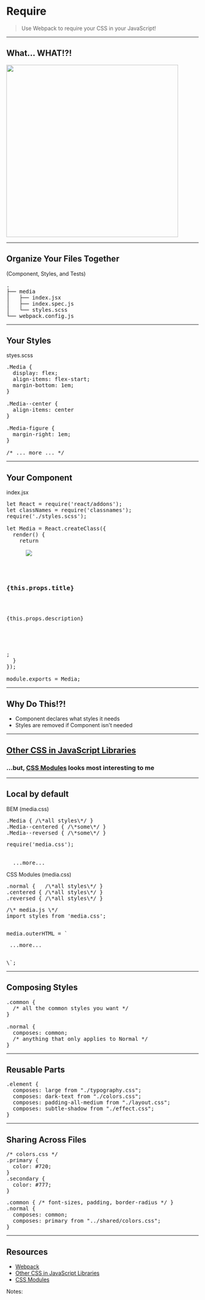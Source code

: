 # Require
<!-- .slide: data-state="backEndBrian juniorJacob midLevelMelissa" -->

> Use Webpack to require your CSS in your JavaScript!

------

## What... WHAT!?!
<!-- .slide: data-title="Require" data-state="backEndBrian juniorJacob midLevelMelissa" -->

<img src="./imgs/brain-explode.gif" style="height: 450px;" />

------

## Organize Your Files Together
<!-- .slide: data-title="Require" data-state="backEndBrian juniorJacob midLevelMelissa" -->

(Component, Styles, and Tests)

<pre data-codemirror data-mode="text/shell">.
├── media
│   ├── index.jsx
│   ├── index.spec.js
│   └── styles.scss
└── webpack.config.js</pre>

------

## Your Styles
<!-- .slide: data-title="Require" data-state="backEndBrian juniorJacob midLevelMelissa" -->

styes.scss

<pre data-codemirror data-mode="text/css">.Media {
  display: flex;
  align-items: flex-start;
  margin-bottom: 1em;
}

.Media--center {
  align-items: center
}

.Media-figure {
  margin-right: 1em;
}

/* ... more ... */</pre>

------

## Your Component
<!-- .slide: data-title="Require" data-state="backEndBrian juniorJacob midLevelMelissa" -->

index.jsx

<pre data-codemirror data-mode="text/javascript" data-lines="2">let React = require('react/addons');
let classNames = require('classnames');
require('./styles.scss');

let Media = React.createClass({
  render() {
    return <div
      className="{classNames('Media', this.props.className)}">
      <img className="Media-figure"
        src="{this.props.imageUrl}">
      <div className="Media-body">
        <h3 className="Media-title">{this.props.title}</h3>
        <p>{this.props.description}</p>
      </div>
    </div>;
  }
});

module.exports = Media;</pre>

------

## Why Do This!?!
<!-- .slide: data-title="Require" data-state="backEndBrian juniorJacob midLevelMelissa" -->

* Component declares what styles it needs
* Styles are removed if Component isn't needed

------

## [Other CSS in JavaScript Libraries](https://github.com/MicheleBertoli/css-in-js)
<!-- .slide: data-title="Require" data-state="backEndBrian juniorJacob midLevelMelissa" -->

### ...but, [CSS Modules](http://glenmaddern.com/articles/css-modules) looks most interesting to me

------

## Local by default
<!-- .slide: data-title="Require" data-state="backEndBrian juniorJacob midLevelMelissa" -->

<div class="Split">
  <div class="Split-column Split-column--45">
    <p>BEM (media.css)</p>
  <pre data-codemirror data-mode="text/x-sass" data-line-numbers="false">.Media { /\*all styles\*/ }
.Media--centered { /\*some\*/ }
.Media--reversed { /\*some\*/ }</pre>
    <pre data-codemirror data-mode="text/javascript" data-line-numbers="false">
require('media.css');

<div
  class="Media Media--reversed">
  ...more...
</div></pre>
  </div>
  <div class="Split-column Split-column--45 fragment">
    <p>CSS Modules (media.css)</p>
  <pre data-codemirror data-mode="text/x-sass" data-line-numbers="false">.normal {   /\*all styles\*/ }
.centered { /\*all styles\*/ }
.reversed { /\*all styles\*/ }</pre>
    <pre data-codemirror data-mode="text/javascript" data-line-numbers="false">
/\* media.js \*/
import styles from 'media.css';

media.outerHTML = \`<div class=${styles.reversed}>
  ...more...
</div>\`;</pre>  
  </div>
</div>  

------

## Composing Styles
<!-- .slide: data-title="Require" data-state="backEndBrian juniorJacob midLevelMelissa" -->

<pre data-codemirror data-mode="text/x-sass" data-line-numbers="false">.common {
  /* all the common styles you want */
}

.normal {
  composes: common;
  /* anything that only applies to Normal */
}
</pre>

------

## Reusable Parts
<!-- .slide: data-title="Require" data-state="backEndBrian juniorJacob midLevelMelissa" -->

<pre data-codemirror data-mode="text/x-sass" data-line-numbers="false">.element {
  composes: large from "./typography.css";
  composes: dark-text from "./colors.css";
  composes: padding-all-medium from "./layout.css";
  composes: subtle-shadow from "./effect.css";
}</pre>

------

## Sharing Across Files
<!-- .slide: data-title="Require" data-state="backEndBrian juniorJacob midLevelMelissa" -->

<pre data-codemirror data-mode="text/x-sass" data-line-numbers="false">/* colors.css */
.primary {
  color: #720;
}
.secondary {
  color: #777;
}
</pre>

<pre data-codemirror data-mode="text/x-sass" data-line-numbers="false">.common { /* font-sizes, padding, border-radius */ }
.normal {
  composes: common;
  composes: primary from "../shared/colors.css";
}
</pre>

------

## Resources
<!-- .slide: data-title="Require" data-state="backEndBrian juniorJacob midLevelMelissa" -->

* [Webpack]()
* [Other CSS in JavaScript Libraries](https://github.com/MicheleBertoli/css-in-js)
* [CSS Modules](http://glenmaddern.com/articles/css-modules)

Notes:

